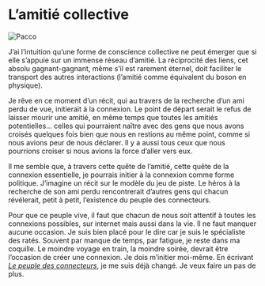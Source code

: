 # L’amitié collective



![Pacco](https://tcrouzet.com/images_tc/20070912pacco.jpg)

J’ai l’intuition qu’une forme de conscience collective ne peut émerger que si elle s’appuie sur un immense réseau d’amitié. La réciprocité des liens, cet absolu gagnant-gagnant, même s’il est rarement éternel, doit faciliter le transport des autres interactions (l’amitié comme équivalent du boson en physique).

Je rêve en ce moment d’un récit, qui au travers de la recherche d’un ami perdu de vue, initierait à la connexion. Le point de départ serait le refus de laisser mourir une amitié, en même temps que toutes les amitiés potentielles… celles qui pourraient naître avec des gens que nous avons croisés quelques fois bien que nous en restions au même point, comme si nous avions peur de nous déclarer. Il y a aussi tous ceux que nous pourrions croiser si nous avions la force d’aller vers eux.

Il me semble que, à travers cette quête de l’amitié, cette quête de la connexion essentielle, je pourrais initier à la connexion comme forme politique. J’imagine un récit sur le modèle du jeu de piste. Le héros à la recherche de son ami perdu rencontrerait d’autres gens qui chacun révélerait, petit à petit, l’existence du peuple des connecteurs.

Pour que ce peuple vive, il faut que chacun de nous soit attentif à toutes les connexions possibles, sur internet mais aussi dans la vie. Il ne faut manquer aucune occasion. Je suis bien placé pour le dire car je suis le spécialiste des ratés. Souvent par manque de temps, par fatigue, je reste dans ma coquille. Le moindre voyage en train, la moindre soirée, devrait être l’occasion de créer une connexion. Je dois m’initier moi-même. En écrivant [*Le peuple des connecteurs*](/le-peuple-des-connecteurs/), je me suis déjà changé. Je veux faire un pas de plus.